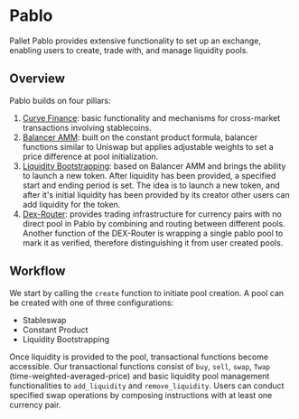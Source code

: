 # Pablo
Pallet Pablo provides extensive functionality to set up an exchange, enabling users to create, trade with, and manage liquidity pools.

## Overview
Pablo builds on four pillars:

1. [Curve Finance](https://curve.fi/files/stableswap-paper.pdf): basic functionality and mechanisms for cross-market transactions involving stablecoins.
2. [Balancer AMM](https://balancer.fi/whitepaper.pdf): built on the constant product formula, balancer functions similar to Uniswap but applies adjustable weights to set a price difference at pool initialization.
3. [Liquidity Bootstrapping](../../book/src/pallets/liquidity-bootstrapping.md): based on Balancer AMM and brings the ability to launch a new token. After liquidity has been provided, a specified start and ending period is set. The idea is to launch a new token, and after it's initial liquidity has been provided by its creator other users can add liquidity for the token.
4. [Dex-Router](../../book/src/pallets/dex-router.md): provides trading infrastructure for currency pairs with no direct pool in Pablo by combining and routing between different pools. Another function of the DEX-Router is wrapping a single pablo pool to mark it as verified, therefore distinguishing it from user created pools.

## Workflow

We start by calling the `create` function to initiate pool creation. A pool can be created with one of three configurations: 

- Stableswap
- Constant Product
- Liquidity Bootstrapping

Once liquidity is provided to the pool, transactional functions become accessible.
Our transactional functions consist of `buy`, `sell`, `swap`, `Twap` (time-weighted-averaged-price) and basic liquidity pool management functionalities to `add_liquidity` and `remove_liquidity`.
Users can conduct specified swap operations by composing instructions with at least one currency pair.